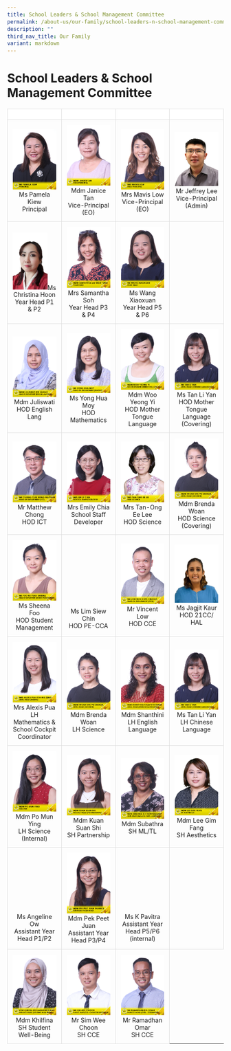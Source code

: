 ```yaml
---
title: School Leaders & School Management Committee
permalink: /about-us/our-family/school-leaders-n-school-management-committee/
description: ""
third_nav_title: Our Family
variant: markdown
---
```

# School Leaders &amp; School Management Committee

<style>
 
table {
	width: 100%;
	border-collapse: collapse;
	margin-top: 20px;
	max-width: 600px;
	font-size: 14px;
}

th, td {
      border: 1px solid #dddddd;
      text-align: left;
      padding: 12px;
}

th {
	background-color: #FFFFFF;
	width: 25%;
}
	
td { 
			text-align: center !important;  
			width: 25%;
}
</style>

<table>
	<thead>
  <tr>
    <th></th>
    <th></th>
    <th></th>
		<th></th>
  </tr>
	</thead>
	<tbody>
  <tr> 
    <td><img src="/images/About%20us/Leaders%20&amp;%20Management%20Committee/MsPamelaKiew.jpg"> Ms Pamela Kiew<br>Principal</td>
    <td><img src="/images/About%20us/Leaders%20&amp;%20Management%20Committee/MdmJaniceTan.jpg"> Mdm Janice Tan<br>Vice-Principal (EO) </td>
    <td><img src="/images/About%20us/Leaders%20&amp;%20Management%20Committee/MrsMavisLow.jpg">Mrs Mavis Low<br>Vice-Principal (EO)</td>
		<td><img style="width: 100%; height: auto;" src="/images/About%20us/Leaders%20&amp;%20Management%20Committee/MrJefferyLee.jpg">Mr Jeffrey Lee<br>Vice-Principal (Admin)</td>
  </tr>
  <tr> 
		<td><img style="width: 80%; height: auto;" src="/images/About%20us/Leaders%20&amp;%20Management%20Committee/MsChristinaHoon.jpg">Ms Christina Hoon<br>Year Head P1 &amp; P2 </td>
		<td><img src="/images/About%20us/Leaders%20&amp;%20Management%20Committee/MdmSamanthaLeeMiewFung.jpg">Mrs Samantha Soh<br>Year Head P3 &amp; P4 </td>
    <td> <img src="/images/About%20us/Leaders%20&amp;%20Management%20Committee/MsWangXiaoxuan.jpg"> Ms Wang Xiaoxuan<br>Year Head P5 &amp; P6 </td>
	<td><br><br><br></td>
  </tr>
  <tr>
    <td><img src="/images/About%20us/Leaders%20&amp;%20Management%20Committee/MdmJuliswatiBteSamad.jpg"> Mdm Juliswati<br>HOD English Lang  </td>
    <td><img src="/images/About%20us/Leaders%20&amp;%20Management%20Committee/MsYongHuaMoy.jpg">Ms Yong Hua Moy<br>HOD Mathematics</td>
		<td><img src="/images/About%20us/Leaders%20&amp;%20Management%20Committee/MdmWooYeongYi.jpg"> Mdm Woo Yeong Yi<br>HOD Mother Tongue Language</td>
		<td><img src="/images/About%20us/Leaders%20&amp;%20Management%20Committee/MsTanLiYan.jpg"> Ms Tan Li Yan <br>HOD Mother Tongue Language (Covering) </td>
  </tr>
		<tr>
    <td><img src="/images/About%20us/Leaders%20&amp;%20Management%20Committee/MrChongCheeWengMatthew.jpg"> Mr Matthew Chong<br>HOD ICT </td> 
		<td><img src="/images/About%20us/Leaders%20&amp;%20Management%20Committee/MrsEmilyChia.jpg">Mrs Emily Chia<br>School Staff Developer</td>
			<td><img src="/images/About%20us/Leaders%20&amp;%20Management%20Committee/MRSTAN_ONGEELEE.jpg"> Mrs Tan-Ong Ee Lee<br>HOD Science</td>
						<td><img src="/images/About%20us/Leaders%20&amp;%20Management%20Committee/MdmWoanShuPeiBrenda.jpg"> Mdm Brenda Woan<br>HOD Science (Covering)</td>
	</tr>
  <tr>
		   <td><img src="/images/About%20us/Leaders%20&amp;%20Management%20Committee/MsFooRuYuanSheena.jpg">Ms Sheena Foo<br>HOD Student Management </td>
				<td><br><br><br><br><br><br><br><br><br>Ms Lim Siew Chin<br>HOD PE-CCA  </td>
    <td><img src="/images/About%20us/Leaders%20&amp;%20Management%20Committee/MrLowTeckChyeVincent.jpg"> Mr Vincent Low<br>HOD CCE </td>
		<td><img style="width: 100%; height: auto;" src="/images/About%20us/Leaders%20&amp;%20Management%20Committee/MsJagjitKaur.jpg">Ms Jagjit Kaur<br>HOD 21CC/ HAL</td>
  </tr>
	<tr>
	    <td><img src="/images/About%20us/Leaders%20&amp;%20Management%20Committee/MrsAlexisPua_TohWeiZeng.jpg">Mrs Alexis Pua<br>LH Mathematics &amp; School Cockpit Coordinator</td>
		 <td><img src="/images/About%20us/Leaders%20&amp;%20Management%20Committee/MdmWoanShuPeiBrenda.jpg"> Mdm Brenda Woan<br>LH Science </td>
    <td><img src="/images/About%20us/Leaders%20&amp;%20Management%20Committee/MdmShanthiniD_ORadhaKrishnan.jpg">Mdm Shanthini<br>LH English Language </td>
		<td><img src="/images/About%20us/Leaders%20&amp;%20Management%20Committee/MsTanLiYan.jpg">Ms Tan Li Yan<br>LH Chinese Language </td>
	</tr>
  <tr>
  		<td><img src="/images/About%20us/School%20Staff/MdmPoMunYing.jpg"> Mdm Po Mun Ying<br>LH Science (Internal) </td>
		<td><img src="/images/About%20us/Leaders%20&amp;%20Management%20Committee/MdmKuanSuanShi.jpg"> Mdm Kuan Suan Shi <br>SH Partnership </td>
		<td><img src="/images/About%20us/Leaders%20&amp;%20Management%20Committee/MdmSubathraD_OGovindasamy.jpg"> Mdm Subathra <br>SH ML/TL</td>
		<td><img src="/images/About%20us/Leaders%20&amp;%20Management%20Committee/MDMLEEGIMFANG.jpg"> Mdm Lee Gim Fang<br>SH Aesthetics </td>
		</tr>
		 <tr>
			 <td><br><br><br><br><br><br><br><br>Ms Angeline Ow<br>Assistant Year Head P1/P2 </td>
	<td><img src="/images/About%20us/School%20Staff/MdmPekPeetJuanShanice.jpg"> Mdm Pek Peet Juan<br>Assistant Year Head P3/P4</td>
			 <td><br><br><br><br><br><br><br><br>Ms K Pavitra<br>Assistant Year Head P5/P6 (internal)</td>
			 <td></td>
      </tr>
	  <tr>
			   <td><img src="/images/About%20us/School%20Staff/MdmKhilfinaBteKamaruddinShah.jpg"> Mdm Khilfina<br>SH Student Well-Being</td>
      <td><img src="/images/About%20us/Leaders%20&amp;%20Management%20Committee/MrSimWeeChoon.jpg">Mr Sim Wee Choon<br>SH CCE </td>
			 <td><img src="/images/About%20us/School%20Staff/MrRamadhanBinOmar.jpg"> Mr Ramadhan Omar<br>SH CCE </td>
  </tr>
	</tbody>
</table>